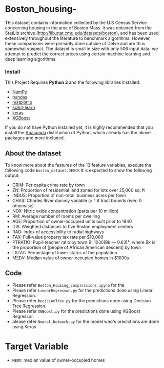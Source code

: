 # Boston_housing-
This dataset contains information collected by the U.S Census Service concerning housing in the area of Boston Mass. It was obtained from the StatLib archive (http://lib.stat.cmu.edu/datasets/boston), and has been used extensively throughout the literature to benchmark algorithms. However, these comparisons were primarily done outside of Delve and are thus somewhat suspect. The dataset is small in size with only 506 input data.
we attempt to predict the correct prices using certain machine learning and deep learning algorithms.

### Install 
This Project Requires **Python 3** and the following libraries installed:
- [NumPy](http://www.numpy.org/)
- [pandas](https://pandas.pydata.org/)
- [matplotlib](http://matplotlib.org/)
- [scikit-learn](http://scikit-learn.org/stable/)
- [keras](https://keras.io/)
- [XGBoost](https://xgboost.readthedocs.io/en/latest/)


If you do not have Python installed yet, it is highly recommended that you install the [Anaconda](http://continuum.io/downloads) distribution of Python, which already has the above packages and more included. 
## About the dataset
To know more about the features of the 13 feature variables, execute the following code `boston_dataset.DESCR`
It is expected to show the following output:

- CRIM: Per capita crime rate by town
- ZN: Proportion of residential land zoned for lots over 25,000 sq. ft
- INDUS: Proportion of non-retail business acres per town
- CHAS: Charles River dummy variable (= 1 if tract bounds river; 0 otherwise)
- NOX: Nitric oxide concentration (parts per 10 million)
- RM: Average number of rooms per dwelling
- AGE: Proportion of owner-occupied units built prior to 1940
- DIS: Weighted distances to five Boston employment centers
- RAD: Index of accessibility to radial highways
- TAX: Full-value property tax rate per $10,000
- PTRATIO: Pupil-teacher ratio by town
B: 1000(Bk — 0.63)², where Bk is the proportion of [people of African American descent] by town
- LSTAT: Percentage of lower status of the population
- MEDV: Median value of owner-occupied homes in $1000s

## Code
- Please refer `Boston_Housing_comparisions.ipynb` for the 
- Please refer `LinearRegresson.py` for the predictions done using Linear Regression.
- Please refer `DecisionTree.py` for the predictions done using Decision Tree Regression.
- Please refer `XGBoost.py` for the predictions done using XGBoost Regressor.
- please refer `Neural_Network.py` for the model who's predictions are done using Keras 

# **Target Variable**
 - `MEDV`: median value of owner-occupied homes
